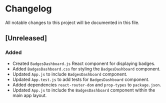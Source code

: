 # Changelog

All notable changes to this project will be documented in this file.

## [Unreleased]

### Added
- Created `BadgesDashboard.js` React component for displaying badges.
- Added `BadgesDashboard.css` for styling the `BadgesDashboard` component.
- Updated `App.js` to include `BadgesDashboard` component.
- Updated `App.test.js` to add tests for `BadgesDashboard` component.
- Added dependencies `react-router-dom` and `prop-types` to `package.json`.
- Updated `App.js` to include the `BadgesDashboard` component within the main app layout.
